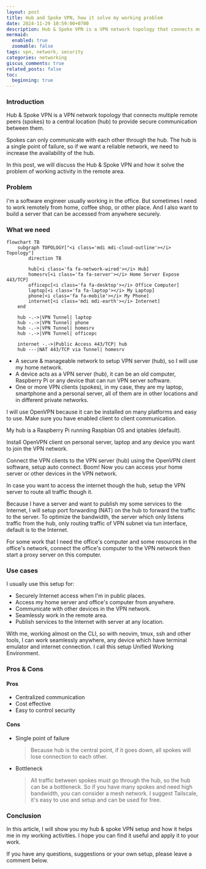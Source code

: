 ```yaml
---
layout: post
title: Hub and Spoke VPN, how it solve my working problem
date: 2024-11-29 10:59:00+0700
description: Hub & Spoke VPN is a VPN network topology that connects multiple remote peers (spokes) to a central location (hub) to provide secure communication between them.
mermaid:
  enabled: true
  zoomable: false
tags: vpn, network, security
categories: networking
giscus_comments: true
related_posts: false
toc:
  beginning: true
---
```


### Introduction

Hub & Spoke VPN is a VPN network topology that connects multiple remote peers (spokes) to a central location (hub) to provide secure communication between them.

Spokes can only communicate with each other through the hub. The hub is a single point of failure, so if we want a reliable network, we need to increase the availability of the hub.

In this post, we will discuss the Hub & Spoke VPN and how it solve the problem of working activity in the remote area.

### Problem

I'm a software engineer usually working in the office. But sometimes I need to work remotely from home, coffee shop, or other place. And I also want to build a server that can be accessed from anywhere securely.

### What we need

```mermaid
flowchart TB
    subgraph TOPOLOGY["<i class='mdi mdi-cloud-outline'></i> Topology"]
        direction TB

        hub[<i class='fa fa-network-wired'></i> Hub]
        homesrv[<i class='fa fa-server'></i> Home Server Expose 443/TCP]
        officepc[<i class='fa fa-desktop'></i> Office Computer]
        laptop[<i class='fa fa-laptop'></i> My Laptop]
        phone[<i class='fa fa-mobile'></i> My Phone]
        internet[<i class='mdi mdi-earth'></i> Internet]
    end

    hub -.->|VPN Tunnel| laptop
    hub -.->|VPN Tunnel| phone
    hub -.->|VPN Tunnel| homesrv
    hub -.->|VPN Tunnel| officepc

    internet -.->|Public Access 443/TCP| hub
    hub ---|NAT 443/TCP via Tunnel| homesrv

```

- A secure & manageable network to setup VPN server (hub), so I will use my home network.
- A device acts as a VPN server (hub), it can be an old computer, Raspberry Pi or any device that can run VPN server software.
- One or more VPN clients (spokes), in my case, they are my laptop, smartphone and a personal server, all of them are in other locations and in different private networks.

I will use OpenVPN because it can be installed on many platforms and easy to use. Make sure you have enabled client to client communication.

My hub is a Raspberry Pi running Raspbian OS and iptables (default).

Install OpenVPN client on personal server, laptop and any device you want to join the VPN network.

Connect the VPN clients to the VPN server (hub) using the OpenVPN client software, setup auto connect. Boom! Now you can access your home server or other devices in the VPN network.

In case you want to access the internet though the hub, setup the VPN server to route all traffic though it.

Because I have a server and want to publish my some services to the Internet, I will setup port forwarding (NAT) on the hub to forward the traffic to the server.
To optimize the bandwidth, the server which only listens traffic from the hub, only routing traffic of VPN subnet via tun interface, default is to the Internet.

For some work that I need the office's computer and some resources in the office's network, connect the office's computer to the VPN network then start a proxy server on this computer.

### Use cases

I usually use this setup for:

- Securely Internet access when I'm in public places.
- Access my home server and office's computer from anywhere.
- Communicate with other devices in the VPN network.
- Seamlessly work in the remote area.
- Publish services to the Internet with server at any location.

With me, working almost on the CLI, so with neovim, tmux, ssh and other tools, I can work seamlessly anywhere, any device which have terminal emulator and internet connection.
I call this setup Unified Working Environment.

### Pros & Cons

#### Pros

- Centralized communication
- Cost effective
- Easy to control security

#### Cons

- Single point of failure

  > Because hub is the central point, if it goes down, all spokes will lose connection to each other.

- Bottleneck

  > All traffic between spokes must go through the hub, so the hub can be a bottleneck. So if you have many spokes and need high bandwidth, you can consider a mesh network.
  > I suggest Tailscale, it's easy to use and setup and can be used for free.

### Conclusion

In this article, I will show you my hub & spoke VPN setup and how it helps me in my working activities. I hope you can find it useful and apply it to your work.

If you have any questions, suggestions or your own setup, please leave a comment below.

